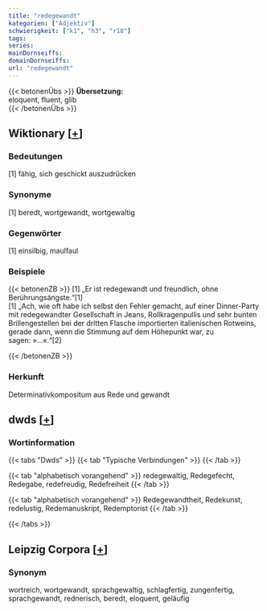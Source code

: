 ```yaml
---
title: "redegewandt"
kategorien: ["Adjektiv"]
schwierigkeit: ["k1", "h3", "r18"]
tags:
series:
mainDornseiffs:
domainDornseiffs:
url: "redegewandt"
---
```


{{< betonenÜbs >}}
**Übersetzung:**  
eloquent, fluent, glib  
{{< /betonenÜbs >}}

## Wiktionary [[+](https://de.wiktionary.org/wiki/redegewandt)]

### Bedeutungen
[1] fähig, sich geschickt auszudrücken  

### Synonyme
[1] beredt, wortgewandt, wortgewaltig  

### Gegenwörter
[1] einsilbig, maulfaul  

### Beispiele
{{< betonenZB >}}
[1] „Er ist redegewandt und freundlich, ohne Berührungsängste.“[1]  
[1] „Ach, wie oft habe ich selbst den Fehler gemacht, auf einer Dinner-Party mit redegewandter Gesellschaft in Jeans, Rollkragenpullis und sehr bunten Brillengestellen bei der dritten Flasche importierten italienischen Rotweins, gerade dann, wenn die Stimmung auf dem Höhepunkt war, zu sagen: »…«.“[2]  

{{< /betonenZB >}}
### Herkunft
Determinativkompositum aus Rede und gewandt  



## dwds [[+](https://www.dwds.de/wb/redegewandt)]

### Wortinformation
{{< tabs "Dwds" >}}
{{< tab "Typische Verbindungen" >}}
{{< /tab >}}

{{< tab "alphabetisch vorangehend" >}}
redegewaltig, Redegefecht, Redegabe, redefreudig, Redefreiheit
{{< /tab >}}

{{< tab "alphabetisch vorangehend" >}}
Redegewandtheit, Redekunst, redelustig, Redemanuskript, Redemptorist
{{< /tab >}}

{{< /tabs >}}

## Leipzig Corpora [[+](https://corpora.uni-leipzig.de/en/res?word=redegewandt&corpusId=deu_newscrawl-public_2018)]


### Synonym
wortreich, wortgewandt, sprachgewaltig, schlagfertig, zungenfertig, sprachgewandt, rednerisch, beredt, eloquent, geläufig

